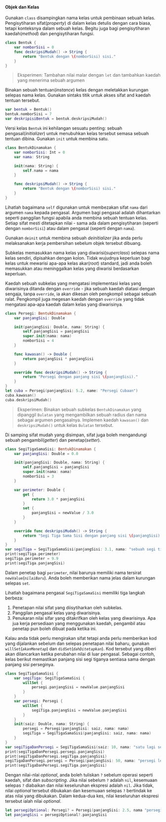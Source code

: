 #### Objek dan Kelas

Gunakan `class` disampingkan nama kelas untuk pembinaan sebuah kelas. Pengisytiharan sifat(*property*) di dalam kelas detulis dengan cara biasa, tetapi konteksnya dalam sebuah kelas. Begitu juga bagi pengisytiharan kaedah(*method*) dan pengisytiharan fungsi.

```swift
class Bentuk {
    var nomborSisi = 0
    func deskripsiMudah() -> String {
        return "Bentuk dengan \(nomborSisi) sisi."
    }
}
```

> Eksperimen: Tambahan nilai malar dengan `let` dan tambahkan kaedah yang menerima sebuah argumen

Binakan sebuah tentuan(*instance*) kelas dengan meletakkan kurungan selepas nama kelas. Gunakan sintaks titik untuk akses sifat and kaedah tentuan tersebut.

```swift
var bentuk = Bentuk()
bentuk.nomborSisi = 7
var deskripisiBentuk = bentuk.deskripsiMudah()
```

Versi kelas `Bentuk` ini kehilangan sesuatu penting: sebuah pengasal(*initializer*) untuk menubuhkan kelas tersebut semasa sebuah tentuan dibina. Gunakan `init` untuk membina satu.

```swift
class BentukDinamakan {
    var nomborSisi: Int = 0
    var nama: String

    init(nama: String) {
        self.nama = nama
    }

    func deskripsiMudah() -> String {
        return "Bentuk dengan \(nomborSisi) sisi."
    }
}
```

Lihatlah bagaimana `self` digunakan untuk membezakan sifat `nama` dari argumen `nama` kepada pengasal. Argumen bagi pengasal adalah dihantarkan seperti panggilan fungsi apabila anda membina sebuah tentuan kelas. Setiap sifat mesti ditetapkan nilai - sama ada dalam pengisytiharan (seperti dengan `nomborSisi`) atau dalam pengasal (seperti dengan `nama`).

Gunakan `deinit` untuk membina sebuah *deinitializer* jika anda perlu melaksanakan kerja pembersihan sebelum objek tersebut dibuang.

Subkelas memasukkan nama kelas yang diwarisi(*superclass*) selepas nama kelas sendiri, dipisahkan dengan kolon. Tidak wujudnya keperluan bagi kelas untuk mewarisi apa-apa kelas akar(*root*) standard, jadi anda boleh memasukkan atau meninggalkan kelas yang diwarisi berdasarkan keperluan.

Kaedah sebuah subkelas yang mengatasi implementasi kelas yang diwarisinya ditanda dengan `override` - jika sebuah kaedah diatasi dengan sengaja, tanpa `override`, ia akan dikesan oleh pengkompil sebagai sebuah ralat. Pengkompil juga megesan kaedah dengan `override` yang tidak mengatasi apa-apa kaedah dalam kelas yang diwarisinya.

```swift
class Persegi: BentukDinamakan {
    var panjangSisi: Double

    init(panjangSisi: Double, nama: String) {
        self.panjangSisi = panjangSisi
        super.init(nama: nama)
        nomborSisi = 4
    }

    func kawasan() -> Double {
        return panjangSisi * panjangSisi
    }

    override func deskripsiMudah() -> String {
        return "Persegi dengan panjang sisi \(panjangSisi)."
    }
}
let cuba = Persegi(panjangSisi: 5.2, name: "Persegi Cubaan")
cuba.kawasan()
cuba.deskripsiMudah()
```

> Eksperimen: Binakan sebuah subkelas `BentukDinamakan` yang dipanggil `Bulatan` yang mengambilkan sebuah radius dan nama sebagai argumen pengasalnya. Implemen kaedah `kawasan()` dan `deskripsiMudah()` untuk kelas `Bulatan` tersebut.

Di samping sifat mudah yang disimpan, sifat juga boleh mengandungi sebuah pengambil(*getter*) dan penetap(*setter*).

```swift
class SegiTigaSamaSisi: BentukDinamakan {
    var panjangSisi: Double = 0.0

    init(panjangSisi: Double, nama: String) {
        self.panjangSisi = panjangSisi
        super.init(nama: nama)
        nomborSisi = 3
    }

    var perimeter: Double {
        get {
            return 3.0 * panjangSisi
        }
        set {
            panjangSisi = newValue / 3.0
        }
    }

    override func deskripsiMudah() -> String {
        return "Segi Tiga Sama Sisi dengan panjang sisi \(panjangSisi)."
    }
}
var segiTiga = SegiTigaSamaSisi(panjangSisi: 3.1, nama: "sebuah segi tiga")
print(segiTiga.perimeter)
segiTiga.perimeter = 9.9
print(segiTiga.panjangSisi)
```

Dalam penetap bagi `perimeter`, nilai barunya memiliki nama tersirat `newValue`(*`nilaiBaru`*). Anda boleh memberikan nama jelas dalam kurungan selepas `set`.

Lihatlah bagaimana pengasal `SegiTigaSamaSisi` memiliki tiga langkah berbeza:

1. Penetapan nilai sifat yang diisytiharkan oleh subkelas.
2. Panggilan pengasal kelas yang diwarisinya.
3. Penukaran nilai sifar yang ditakrifkan oleh kelas yang diwarisinya. Apa jua kerja persediaan yang menggunakan kaedah, pengambil atau penetap pun boleh dibuat pada ketika ini.

Kalau anda tidak perlu mengirakan sifat tetapi anda perlu memberikan kod yang dijalankan sebelum dan selepas penetapan nilai baharu, gunakan `willSet`(*`akanMenetap`*) dan `didSet`(*`dahDitetapkan`*). Kod tersebut yang diberi akan dilancarkan ketika perubahan nilai di luar pengasal. Sebagai contoh, kelas berikut memastikan panjang sisi segi tiganya sentiasa sama dengan panjang sisi perseginya.

```swift
class SegiTigaSamaSisi {
    var segiTiga: SegiTigaSamaSisi {
        willSet {
            persegi.panjangSisi = newValue.panjangSisi
        }
    }
    var persegi: Persegi {
        willSet {
            segiTiga.panjangSisi = newValue.panjangSisi
        }
    }
    init(saiz: Double, nama: String) {
        persegi = Persegi(panjangSisi: saiz, nama: nama)
        segiTiga = SegiTigaSamaSisi(panjangSisi: saiz, nama: nama)
    }
}
var segiTigaDanPersegi = SegiTigaSamaSisi(saiz: 10, nama: "satu lagi segi cubaan")
print(segiTigaDanPersegi.persegi.panjangSisi)
print(segiTigaDanPersegi.segiTiga.panjangSisi)
segiTigaDanPersegi.persegi = Persegi(panjangSisi: 50, nama: "persegi lebih besar")
print(segiTigaDanPersegi.segiTiga.panjangSisi)
```

Dengan nilai-nlai *optional*, anda boleh tuliskan `?` sebelum operasi seperti kaedah, sifat dan *subscripting*. Jika nilai sebelum `?` adalah `nil`, kesemuaan selepas `?` diabaikan dan nilai keseluruhan ekspresi adalah `nil`. Jika tidak, nilai *optional* tersebut dibukakan dan kesemuaan selepas `?` bertindak ke atas nilai yang dibukakan. Dalam kedua-dua kes, nilai keseluruhan ekspresi tersebut ialah nilai *optional*.

```swift
let persegiOptional: Persegi? = Persegi(panjangSisi: 2.5, nama "persegi optional")
let panjangSisi = persegiOptional?.panjangSisi
```
